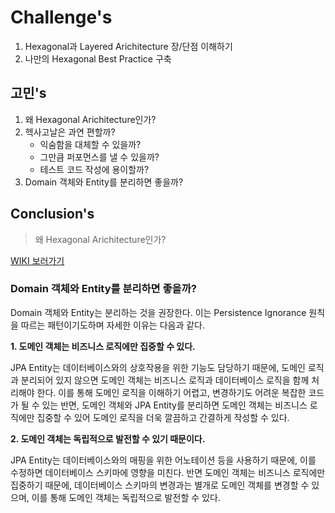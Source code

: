 # Challenge's
1. Hexagonal과 Layered Arichitecture 장/단점 이해하기
2. 나만의 Hexagonal Best Practice 구축

## 고민's
1. 왜 Hexagonal Arichitecture인가?
2. 헥사고날은 과연 편할까? 
   - 익숨함을 대체할 수 있을까? 
   - 그만큼 퍼포먼스를 낼 수 있을까?
   - 테스트 코드 작성에 용이할까?
3. Domain 객체와 Entity를 분리하면 좋을까?

## Conclusion's
> 왜 Hexagonal Arichitecture인가?

[WIKI 보러가기](https://github.com/ChanghwanK/demo-hexagonal-architecture/wiki/Why-Hexagonal%3F%3F)


### Domain 객체와 Entity를 분리하면 좋을까?

Domain 객체와 Entity는 분리하는 것을 권장한다. 이는 Persistence Ignorance 원칙을 따르는 패턴이기도하며 자세한 이유는 다음과 같다.

**1. 도메인 객체는 비즈니스 로직에만 집중할 수 있다.**

JPA Entity는 데이터베이스와의 상호작용을 위한 기능도 담당하기 때문에, 도메인 로직과 분리되어 있지 않으면 도메인 객체는 비즈니스 로직과 데이터베이스 로직을 함께 처리해야 한다. 이를 통해 도메인 로직을 이해하기 어렵고, 변경하기도 어려운 복잡한 코드가 될 수 있는 반면, 도메인 객체와 JPA Entity를 분리하면 도메인 객체는 비즈니스 로직에만 집중할 수 있어 도메인 로직을 더욱 깔끔하고 간결하게 작성할 수 있다.

**2. 도메인 객체는 독립적으로 발전할 수 있기 때문이다.**

JPA Entity는 데이터베이스와의 매핑을 위한 어노테이션 등을 사용하기 때문에, 이를 수정하면 데이터베이스 스키마에 영향을 미친다. 반면 도메인 객체는 비즈니스 로직에만 집중하기 때문에, 데이터베이스 스키마의 변경과는 별개로 도메인 객체를 변경할 수 있으며, 이를 통해 도메인 객체는 독립적으로 발전할 수 있다.
